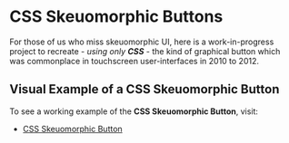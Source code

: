 # CSS Skeuomorphic Buttons
For those of us who miss skeuomorphic UI, here is a work-in-progress project to recreate - _using only **CSS**_ - the kind of graphical button which was commonplace in touchscreen user-interfaces in 2010 to 2012.

## Visual Example of a CSS Skeuomorphic Button

To see a working example of the **CSS Skeuomorphic Button**, visit:

 - <a href="https://htmlpreview.github.io/?https://github.com/RouninMedia/quadTap/blob/master/all-in-one-quadtap.html" title="quadTap" target="_blank">CSS Skeuomorphic Button</a>
